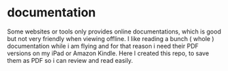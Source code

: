 # documentation
Some websites or tools only provides online documentations, which is good but not very friendly when viewing offline. I like reading a bunch ( whole ) documentation while i am flying and for that reason i need their PDF versions on my iPad or Amazon Kindle. Here I created this repo, to save them as PDF so i can review and read easily.
